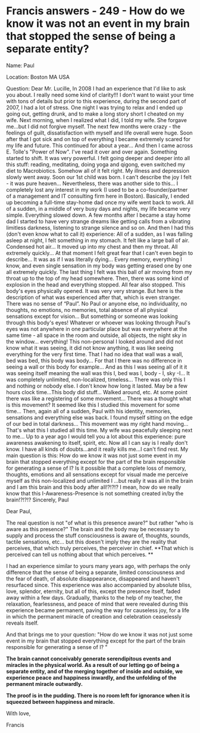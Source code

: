 # Francis answers - 249 - How do we know it was not an event in my brain that stopped the sense of being a separate entity?

Name: Paul  

Location: Boston MA USA   

Question: Dear Mr. Lucille, In 2008 I had an experience that I\'d like to ask you about. I really need some kind of clarity!!! I don\'t want to waist your time with tons of details but prior to this experience, during the second part of 2007, I had a lot of stress. One night I was trying to relax and I ended up going out, getting drunk, and to make a long story short I cheated on my wife. Next morning, when I realized what I did, I told my wife. She forgave me...but I did not forgive myself. The next few months were crazy - the feelings of guilt, dissatisfaction with myself and life overall were huge. Soon after that I got sick and on top of everything I became extremely scared for my life and future. This continued for about a year... And then I came across E. Tolle\'s \"Power of Now\". I\'ve read it over and over again. Something started to shift. It was very powerful. I felt going deeper and deeper into all this stuff: reading, meditating, doing yoga and qigong, even switched my diet to Macrobiotics. Somehow all of it felt right. My illness and depression slowly went away. Soon our 1st child was born. I can\'t describe the joy I felt - it was pure heaven... Nevertheless, there was another side to this... I completely lost any interest in my work (I used to be a co-founder/partner of a management and IT consulting firm here in Boston). Basically, I ended up becoming a full-time stay-home dad once my wife went back to work. All of a sudden, in a middle of very busy days and nights, my life became very simple. Everything slowed down. A few months after I became a stay home dad I started to have very strange dreams like getting calls from a vibrating limitless darkness, listening to strange silence and so on. And then I had this (don\'t even know what to call it) experience: All of a sudden, as I was falling asleep at night, I felt something in my stomach. It felt like a large ball of air. Condensed hot air... It moved up into my chest and then my throat. All extremely quickly... At that moment I felt great fear that I can\'t even begin to describe… It was as if I was literally dying... Every memory, everything I know, and even single sensation in my body was getting erased one by one all extremely quickly. The last thing I felt was this ball of air moving from my throat up to the top of my head somewhere. Then, there was some kind of explosion in the head and everything stopped. All fear also stopped. This body\'s eyes physically opened. It was very very strange. But here is the description of what was experienced after that, which is even stranger. There was no sense of “Paul”. No Paul or anyone else, no individuality, no thoughts, no emotions, no memories, total absence of all physical sensations except for vision... But something or someone was looking through this body\'s eyes! Whatever or whoever was looking through Paul\'s eyes was not anywhere in one particular place but was everywhere at the same time - all space in the room and outside, all objects, the night sky in the window... everything! This non-personal I looked around and did not know what it was seeing, it did not know anything, it was like seeing everything for the very first time. That I had no idea that wall was a wall, bed was bed, this body was body... For that I there was no difference in seeing a wall or this body for example... And as this I was seeing all of it it was seeing itself meaning the wall was this I, bed was I, body - I, sky -I... It was completely unlimited, non-localized, timeless... There was only this I and nothing or nobody else. I don\'t know how long it lasted. May be a few hours clock time...This body did stuff... Walked around, etc. At some point there was like a registering of some movement... There was a thought what is this movement? It seemed like this I studied this movement for some time... Then, again all of a sudden, Paul with his identity, memories, sensations and everything else was back. I found myself sitting on the edge of our bed in total darkness... This movement was my right hand moving... That\'s what this I studied all this time. My wife was peacefully sleeping next to me... Up to a year ago I would tell you a lot about this experience: pure awareness awakening to itself, spirit, etc. Now all I can say is I really don\'t know. I have all kinds of doubts...and it really kills me...I can\'t find rest. My main question is this: How do we know it was not just some event in my brain that stopped everything except for the part of the brain responsible for generating a sense of I? Is it possible that a complete loss of memory, thoughts, emotions and all sensations except for visual made me perceive myself as this non-localized and unlimited I ...but really it was all in the brain and I am this brain and this body after all!?!?!? I mean, how do we really know that this I-Awareness-Presence is not something created in/by the brain!?!?!? Sincerely, Paul 

Dear Paul, 

The real question is not "of what is this presence aware?" but rather "who is aware as this presence?" The brain and the body may be necessary to supply and process the stuff consciousness is aware of, thoughts, sounds, tactile sensations, etc... but this doesn't imply they are the reality that perceives, that which truly perceives, the perceiver in chief. **That which is perceived can tell us nothing about that which perceives. **

I had an experience similar to yours many years ago, with perhaps the only difference that the sense of being a separate, limited consciousness and the fear of death, of absolute disappearance, disappeared and haven't resurfaced since. This experience was also accompanied by absolute bliss, love, splendor, eternity, but all of this, except the presence itself, faded away within a few days. Gradually, thanks to the help of my teacher, the relaxation, fearlessness, and peace of mind that were revealed during this experience became permanent, paving the way for causeless joy, for a life in which the permanent miracle of creation and celebration ceaselessly reveals itself.

And that brings me to your question: "How do we know it was not just some event in my brain that stopped everything except for the part of the brain responsible for generating a sense of I? "

**The brain cannot conceivably generate serendipitous events and miracles in the physical world. As a result of our letting go of being a separate entity, and of the merging together of inside and outside, we experience peace and happiness inwardly, and the unfolding of the permanent miracle outwardly.**

**The proof is in the pudding. There is no room left for ignorance when it is squeezed between happiness and miracle.**

With love,

Francis

